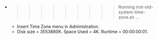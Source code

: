 * >>>>>>>>> Running inst-std-system-time-zone.sh ...
  * Insert Time Zone menu in Administration.
  * Disk size = 3553880K. Space Used = 4K. Runtime = 00:00:00:01.
